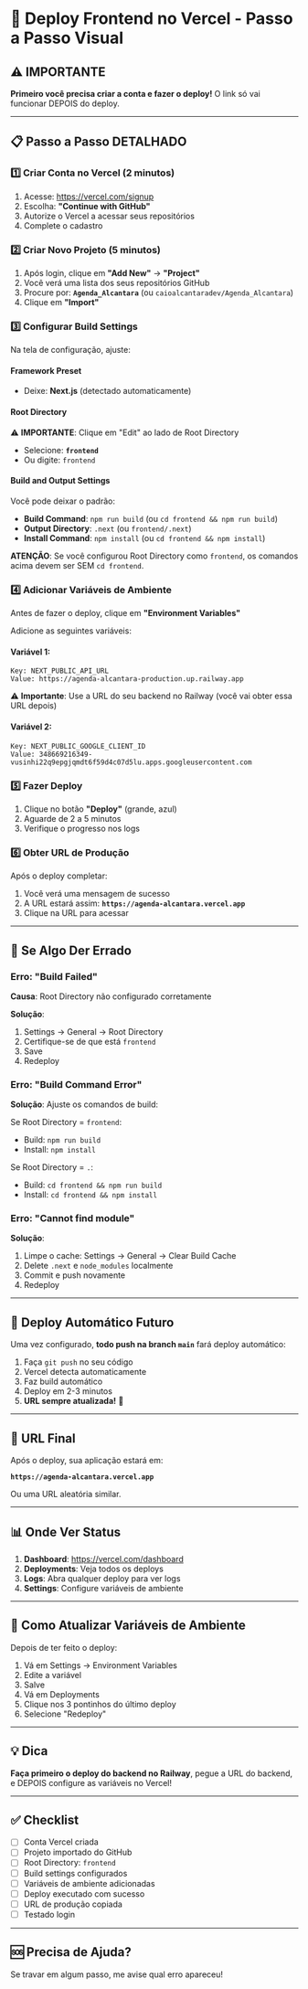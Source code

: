 # 🚀 Deploy Frontend no Vercel - Passo a Passo Visual

## ⚠️ IMPORTANTE

**Primeiro você precisa criar a conta e fazer o deploy!** O link só vai funcionar DEPOIS do deploy.

---

## 📋 Passo a Passo DETALHADO

### 1️⃣ Criar Conta no Vercel (2 minutos)

1. Acesse: https://vercel.com/signup
2. Escolha: **"Continue with GitHub"**
3. Autorize o Vercel a acessar seus repositórios
4. Complete o cadastro

### 2️⃣ Criar Novo Projeto (5 minutos)

1. Após login, clique em **"Add New"** → **"Project"**
2. Você verá uma lista dos seus repositórios GitHub
3. Procure por: **`Agenda_Alcantara`** (ou `caioalcantaradev/Agenda_Alcantara`)
4. Clique em **"Import"**

### 3️⃣ Configurar Build Settings

Na tela de configuração, ajuste:

#### **Framework Preset**
- Deixe: **Next.js** (detectado automaticamente)

#### **Root Directory**
⚠️ **IMPORTANTE**: Clique em "Edit" ao lado de Root Directory
- Selecione: **`frontend`**
- Ou digite: `frontend`

#### **Build and Output Settings**
Você pode deixar o padrão:
- **Build Command**: `npm run build` (ou `cd frontend && npm run build`)
- **Output Directory**: `.next` (ou `frontend/.next`)
- **Install Command**: `npm install` (ou `cd frontend && npm install`)

**ATENÇÃO**: Se você configurou Root Directory como `frontend`, os comandos acima devem ser SEM `cd frontend`.

### 4️⃣ Adicionar Variáveis de Ambiente

Antes de fazer o deploy, clique em **"Environment Variables"**

Adicione as seguintes variáveis:

#### Variável 1:
```
Key: NEXT_PUBLIC_API_URL
Value: https://agenda-alcantara-production.up.railway.app
```
⚠️ **Importante**: Use a URL do seu backend no Railway (você vai obter essa URL depois)

#### Variável 2:
```
Key: NEXT_PUBLIC_GOOGLE_CLIENT_ID
Value: 348669216349-vusinhi22q9epgjqmdt6f59d4c07d5lu.apps.googleusercontent.com
```

### 5️⃣ Fazer Deploy

1. Clique no botão **"Deploy"** (grande, azul)
2. Aguarde de 2 a 5 minutos
3. Verifique o progresso nos logs

### 6️⃣ Obter URL de Produção

Após o deploy completar:

1. Você verá uma mensagem de sucesso
2. A URL estará assim: **`https://agenda-alcantara.vercel.app`**
3. Clique na URL para acessar

---

## 🔧 Se Algo Der Errado

### Erro: "Build Failed"

**Causa**: Root Directory não configurado corretamente

**Solução**:
1. Settings → General → Root Directory
2. Certifique-se de que está `frontend`
3. Save
4. Redeploy

### Erro: "Build Command Error"

**Solução**: Ajuste os comandos de build:

Se Root Directory = `frontend`:
- Build: `npm run build`
- Install: `npm install`

Se Root Directory = `.`:
- Build: `cd frontend && npm run build`
- Install: `cd frontend && npm install`

### Erro: "Cannot find module"

**Solução**:
1. Limpe o cache: Settings → General → Clear Build Cache
2. Delete `.next` e `node_modules` localmente
3. Commit e push novamente
4. Redeploy

---

## 📱 Deploy Automático Futuro

Uma vez configurado, **todo push na branch `main`** fará deploy automático:

1. Faça `git push` no seu código
2. Vercel detecta automaticamente
3. Faz build automático
4. Deploy em 2-3 minutos
5. **URL sempre atualizada!** 🎉

---

## 🎯 URL Final

Após o deploy, sua aplicação estará em:

**`https://agenda-alcantara.vercel.app`**

Ou uma URL aleatória similar.

---

## 📊 Onde Ver Status

1. **Dashboard**: https://vercel.com/dashboard
2. **Deployments**: Veja todos os deploys
3. **Logs**: Abra qualquer deploy para ver logs
4. **Settings**: Configure variáveis de ambiente

---

## 🔄 Como Atualizar Variáveis de Ambiente

Depois de ter feito o deploy:

1. Vá em Settings → Environment Variables
2. Edite a variável
3. Salve
4. Vá em Deployments
5. Clique nos 3 pontinhos do último deploy
6. Selecione "Redeploy"

---

## 💡 Dica

**Faça primeiro o deploy do backend no Railway**, pegue a URL do backend, e DEPOIS configure as variáveis no Vercel!

---

## ✅ Checklist

- [ ] Conta Vercel criada
- [ ] Projeto importado do GitHub
- [ ] Root Directory: `frontend`
- [ ] Build settings configurados
- [ ] Variáveis de ambiente adicionadas
- [ ] Deploy executado com sucesso
- [ ] URL de produção copiada
- [ ] Testado login

---

## 🆘 Precisa de Ajuda?

Se travar em algum passo, me avise qual erro apareceu!


